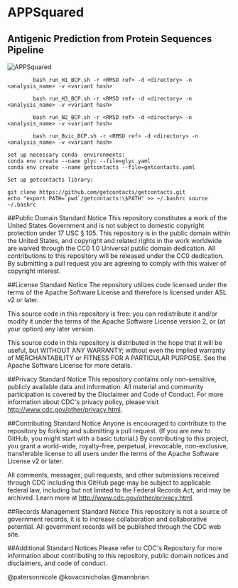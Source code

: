 # APPSquared 
## Antigenic Prediction from Protein Sequences Pipeline 
![APPSquared](https://github.com/nicolepaterson/APPSquared/blob/main/pipeline.png)


```usage for running H1 subtype analysis:
		bash run_H1_BCP.sh -r <RMSD ref> -d <directory> -n <analysis_name> -v <variant hash>
```

```usage for running H3 subtype analysis:
		bash run_H3_BCP.sh -r <RMSD ref> -d <directory> -n <analysis_name> -v <variant hash>
```
```usage for running N2 subtype analysis:
		bash run_N2_BCP.sh -r <RMSD ref> -d <directory> -n <analysis_name> -v <variant hash>
```
```usage for running Bvic subtype analysis:
		bash run_Bvic_BCP.sh -r <RMSD ref> -d <directory> -n <analysis_name> -v <variant hash>
```
```
set up necessary conda  environments: 
conda env create --name glyc --file=glyc.yaml
conda env create --name getcontacts --file=getcontacts.yaml
```
```
Set up getcontacts library:

git clone https://github.com/getcontacts/getcontacts.git 
echo "export PATH=`pwd`/getcontacts:\$PATH" >> ~/.bashrc source ~/.bashrc
```
##Public Domain Standard Notice
This repository constitutes a work of the United States Government and is not subject to domestic copyright protection under 17 USC § 105. This repository is in the public domain within the United States, and copyright and related rights in the work worldwide are waived through the CC0 1.0 Universal public domain dedication. All contributions to this repository will be released under the CC0 dedication. By submitting a pull request you are agreeing to comply with this waiver of copyright interest.

##License Standard Notice
The repository utilizes code licensed under the terms of the Apache Software License and therefore is licensed under ASL v2 or later.

This source code in this repository is free: you can redistribute it and/or modify it under the terms of the Apache Software License version 2, or (at your option) any later version.

This source code in this repository is distributed in the hope that it will be useful, but WITHOUT ANY WARRANTY; without even the implied warranty of MERCHANTABILITY or FITNESS FOR A PARTICULAR PURPOSE. See the Apache Software License for more details.

##Privacy Standard Notice
This repository contains only non-sensitive, publicly available data and information. All material and community participation is covered by the Disclaimer and Code of Conduct. For more information about CDC's privacy policy, please visit http://www.cdc.gov/other/privacy.html.

##Contributing Standard Notice
Anyone is encouraged to contribute to the repository by forking and submitting a pull request. (If you are new to GitHub, you might start with a basic tutorial.) By contributing to this project, you grant a world-wide, royalty-free, perpetual, irrevocable, non-exclusive, transferable license to all users under the terms of the Apache Software License v2 or later.

All comments, messages, pull requests, and other submissions received through CDC including this GitHub page may be subject to applicable federal law, including but not limited to the Federal Records Act, and may be archived. Learn more at http://www.cdc.gov/other/privacy.html.

##Records Management Standard Notice
This repository is not a source of government records, it is to increase collaboration and collaborative potential. All government records will be published through the CDC web site.

##Additional Standard Notices
Please refer to CDC's Repository for more information about contributing to this repository, public domain notices and disclaimers, and code of conduct.

@patersonnicole
@kovacsnicholas
@mannbrian
